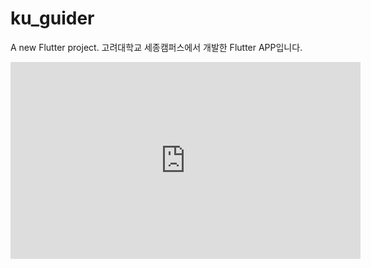 # ku_guider

A new Flutter project.
고려대학교 세종캠퍼스에서 개발한 Flutter APP입니다.

<iframe width="560" height="315" src="https://www.youtube.com/embed/YgPFp3gZ2mo" title="YouTube video player" frameborder="0" allow="accelerometer; autoplay; clipboard-write; encrypted-media; gyroscope; picture-in-picture" allowfullscreen></iframe>
